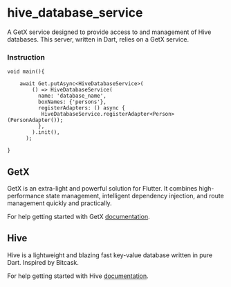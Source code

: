# hive_database_service
A GetX service designed to provide access to and management of Hive databases.
This server, written in Dart, relies on a GetX service.


### Instruction
```
void main(){

    await Get.putAsync<HiveDatabaseService>(
        () => HiveDatabaseService(
          name: 'database_name',
          boxNames: {'persons'},
          registerAdapters: () async {
           HiveDatabaseService.registerAdapter<Person>(PersonAdapter());
          },
        ).init(),
      );
      
}

```

## GetX
GetX is an extra-light and powerful solution for Flutter. It combines high-performance state management, intelligent dependency injection, and route management quickly and practically.

For help getting started with GetX
[documentation](https://pub.dev/packages/get).

## Hive
Hive is a lightweight and blazing fast key-value database written in pure Dart. Inspired by Bitcask.


For help getting started with Hive
[documentation](https://pub.dev/packages/hive).
